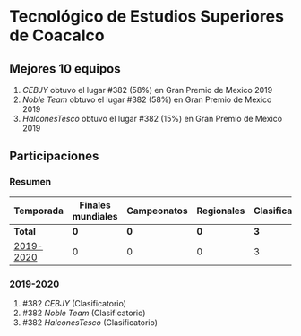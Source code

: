 ---
---

# Tecnológico de Estudios Superiores de Coacalco

## Mejores 10 equipos

1. _CEBJY_ obtuvo el lugar #382 (58%) en Gran Premio de Mexico 2019
1. _Noble Team_ obtuvo el lugar #382 (58%) en Gran Premio de Mexico 2019
1. _HalconesTesco_ obtuvo el lugar #382 (15%) en Gran Premio de Mexico 2019

## Participaciones

### Resumen

| Temporada | Finales mundiales | Campeonatos | Regionales | Clasificatorios | Equipos |
| --- | --- | --- | --- | --- | --- |
| **Total** | **0** | **0** | **0** | **3** | **3** |
| [2019-2020](#2019-2020) | 0 | 0 | 0 | 3 | 3 |

### 2019-2020

1. #382 _CEBJY_ (Clasificatorio)
1. #382 _Noble Team_ (Clasificatorio)
1. #382 _HalconesTesco_ (Clasificatorio)



